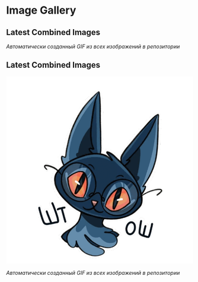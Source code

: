 # Image Gallery


## Latest Combined Images


*Автоматически созданный GIF из всех изображений в репозитории*

## Latest Combined Images

![Combined Images](combined_images.gif)

*Автоматически созданный GIF из всех изображений в репозитории*
